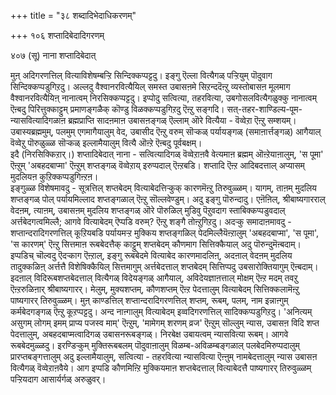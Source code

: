 +++
title = "३८ शब्दादिभेदाधिकरणम्"

+++
१०६ शप्तादिबेदादिगरणम्  
  
४०७ (सू) नाना शप्तादिबेदात्   
  
मुऩ् अदिगरणत्तिल् वित्याविशेषम्बऱ्ऱि सिन्दिक्कप्पट्टदु। इङ्गु ऎल्ला वित्यैगळ् पऱ्ऱियुम् पॊदुवाग सिन्दिक्कप्पडुगिऱदु। अल्लदु वैश्वानरवित्यैयिल् समस्त उबासऩमे सिऱन्ददॆऩ्ऱु व्यस्तोबासऩ मूलमाग वैश्वानरवित्यैयिऩ् नानात्वम् निरसिक्कप्पट्टदु। इप्पोदु सत्वित्या, तहरवित्या, उबगोसलवित्यैगळुक्कु नानात्वम् ऎऩ्बदु पिरित्तुक्काट्टुम् प्रमाणङ्गळैक् कॊण्डु विळक्कप्पडुगिऱदु ऎऩ्ऱु सङ्गदि। सत्-तहर-शाण्डिल्य-पूम-न्यासवित्यादिगळाऩ ब्रह्मप्राप्ति सादऩमाऩ उबासऩङ्गळ् ऎल्लाम् ऒरे वित्यैया - वॆव्वेऱा ऎऩ्ऱु सम्शयम्। उबास्यब्रह्ममुम्, पलमुम् एगमागैयालुम् वेद, उबासीद ऎऩ्ऱु वरुम् सॊऱ्कळ् पर्यायङ्गळ् (समाऩार्त्तङ्गळ्) आगैयाल् वॆव्वेऱु पॊरुळुळ्ळ सॊऱ्कळ् इल्लामैयालुम् वित्यै ऒऩ्ऱे ऎऩ्बदु पूर्वबक्षम्।   
इदै (निरसिक्किऱार्।) शप्तादिबेदात् नाना - सत्वित्यादिगळ् वॆव्वेऱाऩवै वेत्यमाऩ ब्रह्मम् ऒऩ्ऱेयाऩालुम्, 'स पूमा' ऎऩ्ऱुम् 'अबहदबाप्मा' ऎऩ्ऱुम् शप्तङ्गळ् वॆव्वेऱाय् इरुप्पदाल् ऎऩ्ऱबडि। शप्तादि ऎऩ्ऱ आदिबदत्ताल् अप्यासम् मुदलियऩ कुऱिक्कप्पडुगिऩ्ऱऩ।  
इङ्गुळ्ळ विशेषमावदु - सूत्रत्तिल् शप्तबेदम् वित्याबेदत्तिऱ्कुक् कारणमॆऩ्ऱु तिरुवुळ्ळम्। यागम्, ताऩम् मुदलिय शप्तङ्गळ् पोल् पर्यायमिल्लाद शप्तङ्गळाल् ऎऩ्ऱु सॊल्लवेण्डुम्। अदु इङ्गु पॊरुन्दादु। एऩॆऩिल्, श्रीबाष्यगारराल् वेदऩम्, त्याऩम्, उबासऩम् मुदलिय शप्तङ्गळ् ऒरे पॊरुळिल् मुडिवु पॆऱुवदाग स्ताबिक्कप्पडुवदाल् अर्त्तबेदगत्वमिल्लै; आगवे वित्याबेदम् ऎप्पडि वरुम्? ऎऩ्ऱु शङ्गै तोऩ्ऱुगिऱदु। अदऱ्कु समादाऩमावदु - शप्तान्दरादिगरणत्तिल् कूऱियबडि पर्यायमऱ्ऱ मुक्किय शप्तङ्गळिल् पेदमिल्लैयॆऩ्ऱालुम् 'अबहदबाप्मा', 'स पूमा', 'स कारणम्' ऎऩ्ऱु सित्तमाऩ रूबबेदत्तैक् काट्टुम् शप्तबेदम् कौणमाग सित्तिक्कैयाल् अदु पॊरुन्दुमॆऩ्बदाम्। इप्पडिच् चॊल्वदु ऎदऱ्काग ऎऩ्ऱाल्, इङ्गु रूबबेदमे वित्याबेद कारणमादलिऩ्, अदऩाल् वेदऩम् मुदलिय तादुक्कळिऩ् अर्त्तत्तै विशेषिक्कैयिल् सित्तमागुम् अर्त्तबेदत्ताल् शप्तबेदम् सित्तिप्पदु उबसारोक्तियागुम् ऎऩ्बदाम्। इदऩाल् विदिरूबशप्तबेदत्ताल् वित्यैगळ् विदेयङ्गळ् आगैयाल्, अविदेयज्ञाऩत्ताल् मोक्षम् ऎऩ्ऱ मदम् तवऱु ऎऩ्ऱरुळिऩार् श्रीबाष्यगारर्। मेलुम्, मुक्यशप्तम्, कौणशप्तम् ऎऩ्ऱ पेदत्तालुम् वित्याबेदम् सित्तिक्कलामॆऩ्ऱु पाष्यगारर् तिरुवुळ्ळम्। मुऩ् काण्डत्तिल् शप्तान्दरादिगरणत्तिल् शप्तम्, रूबम्, पलम्, नाम इन्नाऩ्गुम् कर्मबेदगङ्गळ् ऎऩ्ऱु कूऱप्पट्टदु। अन्द नाऩ्गालुम् वित्याबेदम् इव्वदिगरणत्तिल् सादिक्कप्पडुगिऱदु। 'अनित्यम् असुगम् लोगम् इमम् प्राप्य पजस्व माम्' ऎऩ्ऱुम्, 'मामेगम् शरणम् व्रज' ऎऩ्ऱुम् सॊल्लुम् न्यास, उबासऩ विदि शप्त पेदत्तालुम्, अबहदबाप्मत्वादिगळ् उबासनरूबङ्गळ्। निरबेक्ष उबायत्वम् न्यासवित्या रूबम्। आगवे रूबबेदमुळ्ळदु। इरण्डिऱ्कुम् मुक्तिरूबबलम् पॊदुवाऩालुम् विळम्ब-अविळम्बङ्गळाल् पलबेदमिरुप्पदालुम् प्रारप्तबङ्गत्तालुम् अदु इल्लामैयालुम्, सत्वित्या - तहरवित्या न्यासवित्या ऎऩ्ऩुम् नामबेदत्तालुम् न्यास उबासऩ वित्यैगळ् वॆव्वेऱाऩवैये। आग इप्पडि कौणमिऩ्ऱि मुक्कियमाऩ शप्तबेदत्ताल् वित्याबेदत्तै पाष्यगारर् तिरुवुळ्ळम् पऱ्ऱियदाग आसार्यर्गळ् अरुळुवर्।

